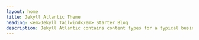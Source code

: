 ```yaml
---
layout: home
title: Jekyll Atlantic Theme
heading: <em>Jekyll Tailwind</em> Starter Blog
description: Jekyll Atlantic contains content types for a typical business website. The theme is fully responsive, blazing fast and artfully illustrated.
---
```

